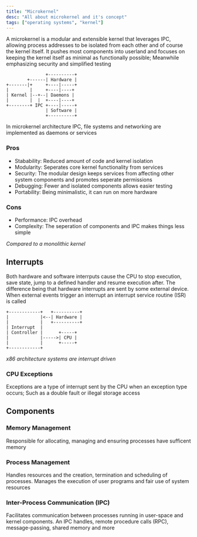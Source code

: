 ```yaml
---
title: "Microkernel"
desc: "All about microkernel and it's concept"
tags: ["operating systems", "kernel"]
---
```


A microkernel is a modular and extensible kernel that leverages IPC, allowing process addresses to be isolated from each other and of course the kernel itself. It pushes most components into userland and focuses on keeping the kernel itself as minimal as functionally possible; Meanwhile emphasizing security and simplified testing

```
               +----------+
        +------| Hardware |
+-------|+     +----|-----+
|        |     +----|----+
| Kernel |--+--| Daemons |
|        |  |  +----|----+
+--------+ IPC +----|-----+
               | Software |
               +----------+
```

In microkernel architecture IPC, file systems and networking are implemented as daemons or services

### Pros
- Stabability: Reduced amount of code and kernel isolation
- Modularity: Seperates core kernel functionality from services
- Security: The modular design keeps services from affecting other system components and promotes seperate permissions
- Debugging: Fewer and isolated components allows easier testing
- Portability: Being minimalistic, it can run on more hardware

### Cons
- Performance: IPC overhead
- Complexity: The seperation of components and IPC makes things less simple

*Compared to a monolithic kernel*

## Interrupts
Both hardware and software interrputs cause the CPU to stop execution, save state, jump to a defined handler and resume execution after. The difference being that hardware interrupts are sent by some external device. When external events trigger an interrupt an interrupt service routine (ISR) is called

```
+------------+   +----------+
|            |<--| Hardware |
|            |   +----------+
| Interrupt  |
| Controller |      +-----+
|            |----->| CPU |
|            |      +-----+
+------------+
```

*x86 architecture systems are interrupt driven*

### CPU Exceptions
Exceptions are a type of interrupt sent by the CPU when an exception type occurs; Such as a double fault or illegal storage access

## Components
### Memory Management
Responsible for allocating, managing and ensuring processes have sufficent memory

### Process Management
Handles resources and the creation, termination and scheduling of processes. Manages the execution of user programs and fair use of system resources

### Inter-Process Communication (IPC)
Facilitates communication between processes running in user-space and kernel components. An IPC handles, remote procedure calls (RPC), message-passing, shared memory and more